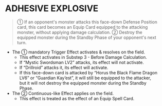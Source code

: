 
# ADHESIVE EXPLOSIVE  
> ① If an opponent's monster attacks this face-down Defense Position card, this card becomes an Equip Card equipped to the attacking monster, without applying damage calculation. ② Destroy the equipped monster during the Standby Phase of your opponent's next turn.

*   The ① mandatory Trigger Effect activates & resolves on the field.
    *   This effect activates in Substep 3 - Before Damage Calculation.
    *   If “Mystic Swordsman LV2” attacks, its effect will not activate.
    *   If “Drillroid” attacks it, its effect will activate.
    *   If this face-down card is attacked by “Horus the Black Flame Dragon LV6” or “Guardian Kay’est”, it will still be equipped to the attacker, but it will not destroy the equipped monster during the Standby Phase.
*   The ② Continuous-like Effect applies on the field.
    *   This effect is treated as the effect of an Equip Spell Card.

  